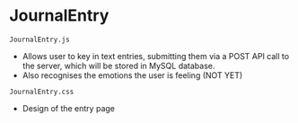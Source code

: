 # JournalEntry

   ```JournalEntry.js```

   - Allows user to key in text entries, submitting them via a POST API call to the server, which will be stored in MySQL database.
   - Also recognises the emotions the user is feeling (NOT YET)

   ```JournalEntry.css```

   - Design of the entry page



